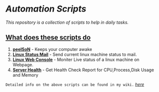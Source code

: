 # _Automation Scripts_

_This repository is a collection of scripts to help in daily tasks._

## [What does these scripts do](https://abhilashreddysh.github.io/wiki/blog/)

1. [**peelSoN**](https://github.com/abhilashreddysh/AutomationScripts/blob/main/Powershell/peelSoN.ps1) - Keeps your computer awake
2. [**Linux Status Mail**](https://github.com/abhilashreddysh/AutomationScripts/blob/main/LinuxPythonMail/) - Send current linux machine status to mail.
3. [**Linux Web Console**](https://github.com/abhilashreddysh/AutomationScripts/blob/main/WebConsole) - Moniter Live status of a linux machine on Webpage.
4. [**Server Health**](https://github.com/abhilashreddysh/AutomationScripts/blob/main/Shell/serverHealth.sh) - Get Health Check Report for CPU,Process,Disk Usage and Memory

`Detailed info on the above scripts can be found in my wiki.` _[here](https://abhilashreddysh.github.io/wiki/blog/)_
